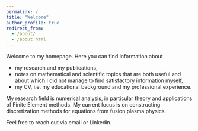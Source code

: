 ```yaml
---
permalink: /
title: "Welcome"
author_profile: true
redirect_from: 
  - /about/
  - /about.html
---
```


Welcome to my homepage. Here you can find information about 

- my research and my publications,
- notes on mathematical and scientific topics that are both useful and about which I did not manage to find satisfactory information myself,
- my CV, i.e. my educational background and my professional experience.

My research field is numerical analysis, in particular theory and applications of Finite Element methods. My current focus is on constructing discretization methods for equations from fusion plasma physics.

Feel free to reach out via email or Linkedin.
